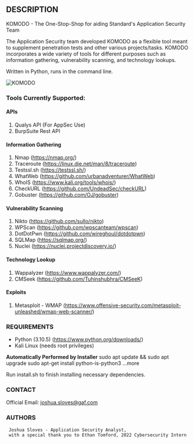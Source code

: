 ## DESCRIPTION ##

KOMODO - The One-Stop-Shop for aiding Standard's Application Security Team

The Application Security team developed KOMODO as a flexible tool meant to supplement penetration tests 
and other various projects/tasks. KOMODO incorporates a wide variety of tools for different purposes 
such as information gathering, vulnerability scanning, and technology lookups.


Written in Python, runs in the command line. 

![KOMODO](https://i.imgur.com/uJAB5mn.png)


### Tools Currently Supported: ###

#### APIs ####
1. Qualys API (For AppSec Use)
2. BurpSuite Rest API

#### Information Gathering ####
1. Nmap (https://nmap.org/)
2. Traceroute (https://linux.die.net/man/8/traceroute)
3. Testssl.sh (https://testssl.sh/)
4. WhatWeb (https://github.com/urbanadventurer/WhatWeb)
5. WhoIS (https://www.kali.org/tools/whois/)
6. CheckURL (https://github.com/UndeadSec/checkURL)
7. Gobuster (https://github.com/OJ/gobuster)

#### Vulnerability Scanning ####
1. Nikto (https://github.com/sullo/nikto)
2. WPScan (https://github.com/wpscanteam/wpscan)
3. DotDotPwn (https://github.com/wireghoul/dotdotpwn)
4. SQLMap (https://sqlmap.org/)
5. Nuclei (https://nuclei.projectdiscovery.io/)

#### Technology Lookup ####
1. Wappalyzer (https://www.wappalyzer.com/)
2. CMSeek (https://github.com/Tuhinshubhra/CMSeeK)

#### Exploits ####
1. Metasploit - WMAP (https://www.offensive-security.com/metasploit-unleashed/wmap-web-scanner/)

### REQUIREMENTS ###

- Python (3.10.5) (https://www.python.org/downloads/)
- Kali Linux (needs root privileges)

**Automatically Performed by Installer**
sudo apt update && sudo apt upgrade
sudo apt-get install python-is-python3
...more

Run install.sh to finish installing necessary dependencies.

### CONTACT ###

Official Email:   joshua.sloves@gaf.com

### AUTHORS ###

```
 Joshua Sloves - Application Security Analyst,
 with a special thank you to Ethan Tomford, 2022 Cybersecurity Intern
```

